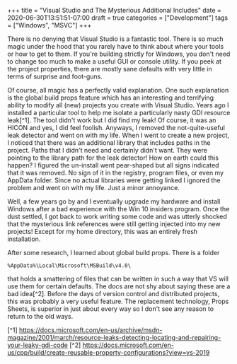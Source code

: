 +++
title = "Visual Studio and The Mysterious Additional Includes"
date = 2020-06-30T13:51:51-07:00
draft = true
categories = ["Development"]
tags = ["Windows", "MSVC"]
+++

There is no denying that Visual Studio is a fantastic tool. There is so much magic under the hood that you rarely have to think about
where your tools or how to get to them. If you're building strictly for Windows, you don't need to change too much to make a useful GUI or console utility. If you peek at the project properties, there are mostly sane defaults with very little in terms
of surprise and foot-guns.

Of course, all magic has a perfectly valid explanation. One such explanation is the global build props feature which has an interesting
and terrifying ability to modify all (new) projects you create with Visual Studio. Years ago I installed a particular tool to help me
isolate a particularly nasty GDI resource leak[^1]. The tool didn't work but I did find my leak! Of course, it was an HICON and yes, I
did feel foolish. Anyways, I removed the not-quite-useful leak detector and went on with my life. When I went to create a new project,
I noticed that there was an additional library that includes paths in the project. Paths that I didn't need and certainly didn't want. They
were pointing to the library path for the leak detector! How on earth could this happen? I figured the un-install went pear-shaped but
all signs indicated that it was removed. No sign of it in the registry, program files, or even my AppData folder. Since no actual libraries were getting linked I ignored the problem and went on with my life. Just a minor annoyance.

Well, a few years go by and I eventually upgrade my hardware and install Windows after a bad experience with the Win 10 insiders program.
Once the dust settled, I got back to work writing some code and was utterly shocked that the mysterious link references were still getting
injected into my new projects! Except for my home directory, this was an entirely fresh installation.

After some research, I learned about global build props. There is a folder

    %AppData%\Local\Microsoft\MSBuild\v4.0\
    
that holds a smattering of files that can be written in such a way that VS will use them for certain defaults. The docs are not shy about
saying these are a bad idea[^2]. Before the days of version control and distributed projects, this was probably a very useful
feature. The replacement technology, Props Sheets, is superior in just about every way so I don't see any reason to return to the old ways. 

[^1] https://docs.microsoft.com/en-us/archive/msdn-magazine/2001/march/resource-leaks-detecting-locating-and-repairing-your-leaky-gdi-code
[^2] https://docs.microsoft.com/en-us/cpp/build/create-reusable-property-configurations?view=vs-2019